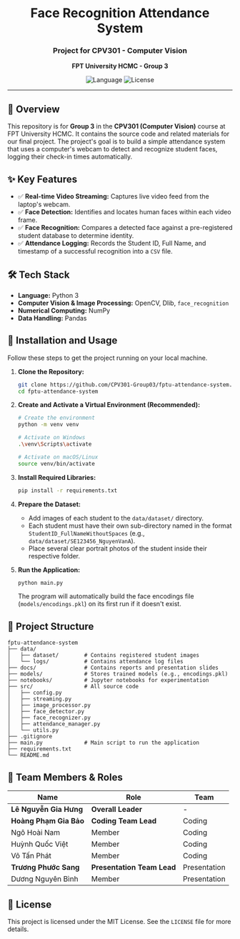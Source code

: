 <div align="center">
  <h1>Face Recognition Attendance System</h1>
  <h3>Project for CPV301 - Computer Vision</h3>
  <p><strong>FPT University HCMC - Group 3</strong></p>
</div>

<p align="center">
  <img src="https://img.shields.io/badge/Language-Python-blue.svg" alt="Language">
  <img src="https://img.shields.io/badge/License-MIT-green.svg" alt="License">
</p>


---

## 📝 Overview

This repository is for **Group 3** in the **CPV301 (Computer Vision)** course at FPT University HCMC. It contains the source code and related materials for our final project. The project's goal is to build a simple attendance system that uses a computer's webcam to detect and recognize student faces, logging their check-in times automatically.

## ✨ Key Features

- ✅ **Real-time Video Streaming:** Captures live video feed from the laptop's webcam.
- ✅ **Face Detection:** Identifies and locates human faces within each video frame.
- ✅ **Face Recognition:** Compares a detected face against a pre-registered student database to determine identity.
- ✅ **Attendance Logging:** Records the Student ID, Full Name, and timestamp of a successful recognition into a `CSV` file.

## 🛠️ Tech Stack

*   **Language:** Python 3
*   **Computer Vision & Image Processing:** OpenCV, Dlib, `face_recognition`
*   **Numerical Computing:** NumPy
*   **Data Handling:** Pandas

## 🚀 Installation and Usage

Follow these steps to get the project running on your local machine.

1.  **Clone the Repository:**
    ```bash
    git clone https://github.com/CPV301-Group03/fptu-attendance-system.git
    cd fptu-attendance-system
    ```

2.  **Create and Activate a Virtual Environment (Recommended):**
    ```bash
    # Create the environment
    python -m venv venv

    # Activate on Windows
    .\venv\Scripts\activate

    # Activate on macOS/Linux
    source venv/bin/activate
    ```

3.  **Install Required Libraries:**
    ```bash
    pip install -r requirements.txt
    ```

4.  **Prepare the Dataset:**
    *   Add images of each student to the `data/dataset/` directory.
    *   Each student must have their own sub-directory named in the format `StudentID_FullNameWithoutSpaces` (e.g., `data/dataset/SE123456_NguyenVanA`).
    *   Place several clear portrait photos of the student inside their respective folder.

5.  **Run the Application:**
    ```bash
    python main.py
    ```
    The program will automatically build the face encodings file (`models/encodings.pkl`) on its first run if it doesn't exist.

## 📂 Project Structure

```
fptu-attendance-system
├── data/
│   ├── dataset/        # Contains registered student images
│   └── logs/           # Contains attendance log files
├── docs/               # Contains reports and presentation slides
├── models/             # Stores trained models (e.g., encodings.pkl)
├── notebooks/          # Jupyter notebooks for experimentation
├── src/                # All source code
│   ├── config.py
│   ├── streaming.py
│   ├── image_processor.py
│   ├── face_detector.py
│   ├── face_recognizer.py
│   ├── attendance_manager.py
│   └── utils.py
├── .gitignore
├── main.py             # Main script to run the application
├── requirements.txt
└── README.md
```

## 👥 Team Members & Roles

| Name                  | Role                         | Team         |
| --------------------- | ---------------------------- | ------------ |
| **Lê Nguyễn Gia Hưng** | **Overall Leader**           | -            |
| **Hoàng Phạm Gia Bảo** | **Coding Team Lead**         | Coding       |
| Ngô Hoài Nam          | Member                       | Coding       |
| Huỳnh Quốc Việt       | Member                       | Coding       |
| Võ Tấn Phát           | Member                       | Coding       |
| **Trương Phước Sang** | **Presentation Team Lead**   | Presentation |
| Dương Nguyên Bình     | Member                       | Presentation |

## 📄 License
This project is licensed under the MIT License. See the `LICENSE` file for more details.
